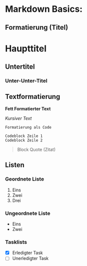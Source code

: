 # Markdown Basics:

## Formatierung (Titel)
# Haupttitel
## Untertitel
### Unter-Unter-Titel

## Textformatierung

**Fett Formatierter Text**

*Kursiver Text*

`Formatierung als Code`

```
Codeblock Zeile 1
Codeblock Zeile 2
```

> Block Quote (Zitat)

## Listen
### Geordnete Liste
1. Eins
2. Zwei
3. Drei
### Ungeordnete Liste
- Eins
- Zwei
### Tasklists
- [x] Erledigter Task
- [ ] Unerledigter Task

